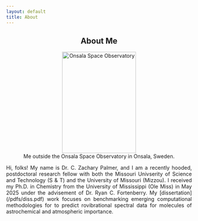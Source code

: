 ```yaml
---
layout: default
title: About
---
```

 <h2 style="text-align:center;">About Me</h2> 

<div style="text-align:center;">
    <figure>
    <img src="/images/website_image.png" 
         alt="Onsala Space Observatory" 
         width="200" height="275">
    <figcaption>Me outside the Onsala Space Observatory in Onsala, Sweden.</figcaption>
    </figure>
</div>

<div style="text-align:justify;">
Hi, folks! My name is Dr. C. Zachary Palmer, and I am a recently hooded, postdoctoral research fellow with both the Missouri Univserity of Science and Technology (S & T) and the University of Missouri (Mizzou). I received my Ph.D. in Chemistry from the University of Mississippi (Ole Miss) in May 2025 under the advisement of Dr. Ryan C. Fortenberry. My [dissertation](/pdfs/diss.pdf) work focuses on benchmarking emerging computational methodologies for to predict rovibrational spectral data for molecules of astrochemical and atmospheric importance.
</div>